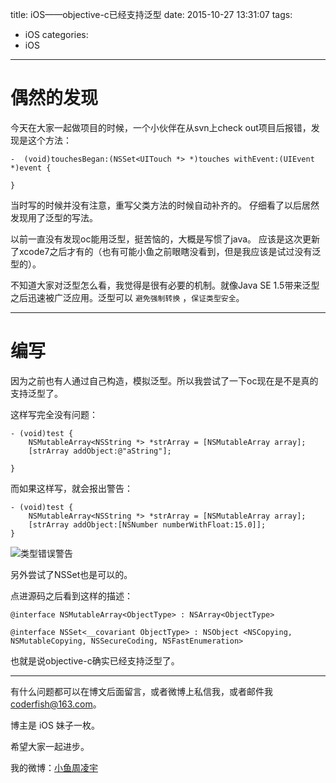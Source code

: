 title: iOS——objective-c已经支持泛型
date: 2015-10-27 13:31:07
tags:
  - iOS
categories:
  - iOS
---



# 偶然的发现
今天在大家一起做项目的时候，一个小伙伴在从svn上check out项目后报错，发现是这个方法：

```objc
-  (void)touchesBegan:(NSSet<UITouch *> *)touches withEvent:(UIEvent *)event {
    
}
```
当时写的时候并没有注意，重写父类方法的时候自动补齐的。
仔细看了以后居然发现用了泛型的写法。

以前一直没有发现oc能用泛型，挺苦恼的，大概是写惯了java。
应该是这次更新了xcode7之后才有的（也有可能小鱼之前眼瞎没看到，但是我应该是试过没有泛型的）。

不知道大家对泛型怎么看，我觉得是很有必要的机制。就像Java SE 1.5带来泛型之后迅速被广泛应用。泛型可以 `避免强制转换` ，`保证类型安全`。

----

# 编写

因为之前也有人通过自己构造，模拟泛型。所以我尝试了一下oc现在是不是真的支持泛型了。


这样写完全没有问题：
```objc
- (void)test {
    NSMutableArray<NSString *> *strArray = [NSMutableArray array];
    [strArray addObject:@"aString"];
    
}
```

而如果这样写，就会报出警告：

```objc
- (void)test {
    NSMutableArray<NSString *> *strArray = [NSMutableArray array];
    [strArray addObject:[NSNumber numberWithFloat:15.0]];
}
```

![类型错误警告](http://img.blog.csdn.net/20151027132341662)


另外尝试了NSSet也是可以的。

点进源码之后看到这样的描述：

```objc
@interface NSMutableArray<ObjectType> : NSArray<ObjectType>
```

```objc
@interface NSSet<__covariant ObjectType> : NSObject <NSCopying, NSMutableCopying, NSSecureCoding, NSFastEnumeration>
```

也就是说objective-c确实已经支持泛型了。

----

有什么问题都可以在博文后面留言，或者微博上私信我，或者邮件我 <coderfish@163.com>。

博主是 iOS 妹子一枚。

希望大家一起进步。

我的微博：[小鱼周凌宇](http://weibo.com/coderfish/)


